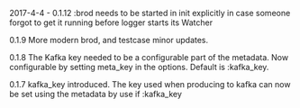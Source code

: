 2017-4-4 - 0.1.12
        :brod needs to be started in init explicitly in case someone forgot
        to get it running before logger starts its Watcher

0.1.9   More modern brod, and testcase minor updates.

0.1.8   The Kafka key needed to be a configurable part of the metadata. Now configurable
        by setting meta_key in the options. Default is :kafka_key.

0.1.7   kafka_key introduced. The key used when producing to kafka can now be set
        using the metadata by use if :kafka_key

